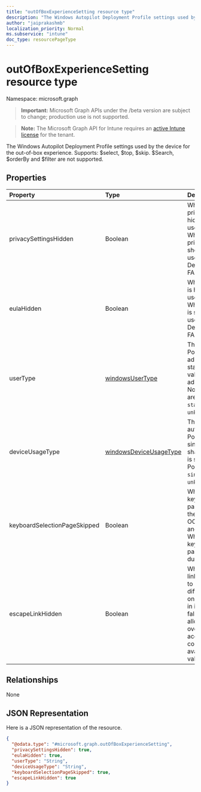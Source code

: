 ```yaml
---
title: "outOfBoxExperienceSetting resource type"
description: "The Windows Autopilot Deployment Profile settings used by the device for the out-of-box experience. Supports: $select, $top, $skip. $Search, $orderBy and $filter are not supported."
author: "jaiprakashmb"
localization_priority: Normal
ms.subservice: "intune"
doc_type: resourcePageType
---
```


# outOfBoxExperienceSetting resource type

Namespace: microsoft.graph
> **Important:** Microsoft Graph APIs under the /beta version are subject to change; production use is not supported.

> **Note:** The Microsoft Graph API for Intune requires an [active Intune license](https://go.microsoft.com/fwlink/?linkid=839381) for the tenant.


The Windows Autopilot Deployment Profile settings used by the device for the out-of-box experience. Supports: $select, $top, $skip. $Search, $orderBy and $filter are not supported.

## Properties
|Property|Type|Description|
|:---|:---|:---|
|privacySettingsHidden|Boolean|When TRUE, privacy settings is hidden to the end user during OOBE. When FALSE, privacy settings is shown to the end user during OOBE. Default value is FALSE.|
|eulaHidden|Boolean|When TRUE, EULA is hidden to the end user during OOBE. When FALSE, EULA is shown to the end user during OOBE. Default value is FALSE.|
|userType|[windowsUserType](../resources/intune-enrollment-windowsusertype.md)|The type of user. Possible values are administrator and standard. Default value is administrator. Yes No. Possible values are: `administrator`, `standard`, `unknownFutureValue`.|
|deviceUsageType|[windowsDeviceUsageType](../resources/intune-enrollment-windowsdeviceusagetype.md)|The Entra join authentication type. Possible values are singleUser and shared. The default is singleUser. Possible values are: `singleUser`, `shared`, `unknownFutureValue`.|
|keyboardSelectionPageSkipped|Boolean|When TRUE, the keyboard selection page is hidden to the end user during OOBE if Language and Region are set. When FALSE, the keyboard selection page is skipped during OOBE.|
|escapeLinkHidden|Boolean|When TRUE, the link that allows user to start over with a different account on company sign-in is hidden. When false, the link that allows user to start over with a different account on company sign-in is available. Default value is FALSE.|

## Relationships
None

## JSON Representation
Here is a JSON representation of the resource.
<!-- {
  "blockType": "resource",
  "@odata.type": "microsoft.graph.outOfBoxExperienceSetting"
}
-->
``` json
{
  "@odata.type": "#microsoft.graph.outOfBoxExperienceSetting",
  "privacySettingsHidden": true,
  "eulaHidden": true,
  "userType": "String",
  "deviceUsageType": "String",
  "keyboardSelectionPageSkipped": true,
  "escapeLinkHidden": true
}
```
